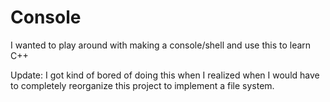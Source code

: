 # Console
I wanted to play around with making a console/shell and use this to learn C++


Update: I got kind of bored of doing this when I realized when I would have to completely reorganize this project to implement a file system.
